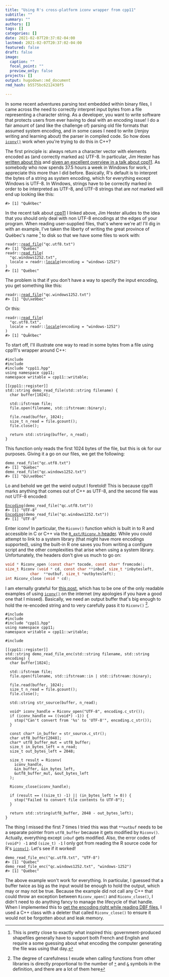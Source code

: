 ```yaml
---
title: "Using R's cross-platform iconv wrapper from cpp11"
subtitle: ""
summary: ""
authors: []
tags: []
categories: []
date: 2021-02-07T20:37:02-04:00
lastmod: 2021-02-07T20:37:02-04:00
featured: false
draft: false
image:
  caption: ""
  focal_point: ""
  preview_only: false
projects: []
output: hugodown::md_document
rmd_hash: b5575bc6212438f5

---
```


<div class="highlight">

</div>

In some recent adventures parsing text embedded within binary files, I came across the need to correctly interpret input bytes from a file representing a character string. As a developer, you want to write software that protects users from ever having to deal with an encoding issue! I do a fair amount of (and like the challenge of) parsing old file formats that assumed system encoding, and in some cases I need to write (/enjoy writing and learning about) the parser in compiled code. So how does [`iconv()`](https://rdrr.io/r/base/iconv.html) work when you're trying to do this in C++?

The first principle is: always return a character vector with elements encoded as (and correctly marked as) UTF-8. In particular, Jim Hester has [written about this](https://www.jimhester.com/post/2020-08-20-best-os-for-r/#unicode-encodings) and [given an excellent overview in a talk about cpp11](https://www.jimhester.com/talk/2020-satrdays-cpp11/). As somebody who now spends 37.5 hours a week in Windows for work, I appreciate this more than I did before. Basically, R's default is to interpret the bytes of a string as system encoding, which for everything except Windows is UTF-8. In Windows, strings have to be correctly marked in order to be interpreted as UTF-8, and UTF-8 strings that are *not* marked will end up looking like this:

<div class="highlight">

<pre class='chroma'><code class='language-r' data-lang='r'><span class='c'>#&gt; [1] "QuÃ©bec"</span></code></pre>

</div>

In the recent talk about [cpp11](https://cpp11.r-lib.org/) I linked above, Jim Hester alludes to the idea that you should only deal with non UTF-8 encodings at the edges of your program. When reading user-supplied files, that's where we're at! I'll dig in with an example. I've taken the liberty of writing the great province of Québec's name [^1] to disk so that we have some files to work with:

<div class="highlight">

<pre class='chroma'><code class='language-r' data-lang='r'><span class='k'>readr</span>::<span class='nf'><a href='https://readr.tidyverse.org/reference/read_file.html'>read_file</a></span>(<span class='s'>"qc.utf8.txt"</span>)
<span class='c'>#&gt; [1] "Québec"</span>
<span class='k'>readr</span>::<span class='nf'><a href='https://readr.tidyverse.org/reference/read_file.html'>read_file</a></span>(
  <span class='s'>"qc.windows1252.txt"</span>, 
  locale = <span class='k'>readr</span>::<span class='nf'><a href='https://readr.tidyverse.org/reference/locale.html'>locale</a></span>(encoding = <span class='s'>"windows-1252"</span>)
)
<span class='c'>#&gt; [1] "Québec"</span></code></pre>

</div>

The problem is that if you don't have a way to specify the input encoding, you get something like this:

<div class="highlight">

<pre class='chroma'><code class='language-r' data-lang='r'><span class='k'>readr</span>::<span class='nf'><a href='https://readr.tidyverse.org/reference/read_file.html'>read_file</a></span>(<span class='s'>"qc.windows1252.txt"</span>)
<span class='c'>#&gt; [1] "Qu\xe9bec"</span></code></pre>

</div>

Or this:

<div class="highlight">

<pre class='chroma'><code class='language-r' data-lang='r'><span class='k'>readr</span>::<span class='nf'><a href='https://readr.tidyverse.org/reference/read_file.html'>read_file</a></span>(
  <span class='s'>"qc.utf8.txt"</span>, 
  locale = <span class='k'>readr</span>::<span class='nf'><a href='https://readr.tidyverse.org/reference/locale.html'>locale</a></span>(encoding = <span class='s'>"windows-1252"</span>)
)
<span class='c'>#&gt; [1] "QuÃ©bec"</span></code></pre>

</div>

To start off, I'll illustrate one way to read in some bytes from a file using cpp11's wrapper around C++:

<div class="highlight">

<pre class='chroma'><code class='language-r' data-lang='r'>#include <fstream>
#include <memory>
#include "cpp11.hpp"
using namespace cpp11;
namespace writable = cpp11::writable;

[[cpp11::register]]
std::string demo_read_file(std::string filename) {
  char buffer[1024];

  std::ifstream file; 
  file.open(filename, std::ifstream::binary);
  
  file.read(buffer, 1024);
  size_t n_read = file.gcount();
  file.close();
  
  return std::string(buffer, n_read);
}
</code></pre>

</div>

This function only reads the first 1024 bytes of the file, but this is ok for our purposes. Giving it a go on our files, we get the following:

<div class="highlight">

<pre class='chroma'><code class='language-r' data-lang='r'><span class='nf'>demo_read_file</span>(<span class='s'>"qc.utf8.txt"</span>)
<span class='c'>#&gt; [1] "Québec"</span>
<span class='nf'>demo_read_file</span>(<span class='s'>"qc.windows1252.txt"</span>)
<span class='c'>#&gt; [1] "Qu\xe9bec"</span></code></pre>

</div>

Lo and behold we get the weird output I foretold! This is because cpp11 marks anything that comes out of C++ as UTF-8, and the second file was not UTF-8 encoded:

<div class="highlight">

<pre class='chroma'><code class='language-r' data-lang='r'><span class='nf'><a href='https://rdrr.io/r/base/Encoding.html'>Encoding</a></span>(<span class='nf'>demo_read_file</span>(<span class='s'>"qc.utf8.txt"</span>))
<span class='c'>#&gt; [1] "UTF-8"</span>
<span class='nf'><a href='https://rdrr.io/r/base/Encoding.html'>Encoding</a></span>(<span class='nf'>demo_read_file</span>(<span class='s'>"qc.windows1252.txt"</span>))
<span class='c'>#&gt; [1] "UTF-8"</span></code></pre>

</div>

Enter iconv! In particular, the `Riconv()` function which is built in to R and accessible in C or C++ via the [`R_ext/Riconv.h` header](https://github.com/wch/r-source/blob/master/src/include/R_ext/Riconv.h). While you could attempt to link to a system library (that might have more encodings supported), using the built-in R one saves you from writing a configure script and the other complexities that arise when using a system library. Unfortunately, the headers don't give us much to go on:

``` c
void * Riconv_open (const char* tocode, const char* fromcode);
size_t Riconv (void * cd, const char **inbuf, size_t *inbytesleft,
           char  **outbuf, size_t *outbytesleft);
int Riconv_close (void * cd);
```

I am eternally grateful for [this post](https://blog.inventic.eu/2010/11/simple-iconv-libiconv-example/), which has to be one of the only readable examples of using [`iconv()`](https://rdrr.io/r/base/iconv.html) on the internet (my apologies if you have a good one that I missed). Basically, we need an output buffer that's big enough to hold the re-encoded string and to very carefully pass it to `Riconv()` [^2].

<div class="highlight">

<pre class='chroma'><code class='language-r' data-lang='r'>#include <fstream>
#include <memory>
#include "cpp11.hpp"
using namespace cpp11;
namespace writable = cpp11::writable;

#include <R_ext/Riconv.h>

[[cpp11::register]]
std::string demo_read_file_enc(std::string filename, std::string encoding) {
  char buffer[1024];

  std::ifstream file; 
  file.open(filename, std::ifstream::in | std::ifstream::binary);
  
  file.read(buffer, 1024);
  size_t n_read = file.gcount();
  file.close();
  
  std::string str_source(buffer, n_read);
  
  void* iconv_handle = Riconv_open("UTF-8", encoding.c_str());
  if (iconv_handle == ((void*) -1)) {
    stop("Can't convert from '%s' to 'UTF-8'", encoding.c_str());
  }
  
  const char* in_buffer = str_source.c_str();
  char utf8_buffer[2048];
  char* utf8_buffer_mut = utf8_buffer;
  size_t in_bytes_left = n_read;
  size_t out_bytes_left = 2048;
  
  size_t result = Riconv(
    iconv_handle, 
    &in_buffer, &in_bytes_left,
    &utf8_buffer_mut, &out_bytes_left
  );
  
  Riconv_close(iconv_handle);
  
  if (result == ((size_t) -1) || (in_bytes_left != 0)) {
    stop("Failed to convert file contents to UTF-8");
  }
  
  return std::string(utf8_buffer, 2048 - out_bytes_left);
}
</code></pre>

</div>

The thing I missed the first 7 times I tried this was that `**outbuf` needs to be a separate pointer from `utf8_buffer` because it gets modified by `Riconv()`. Actually, everything except `inbuf` gets modified. Also, the error codes of `(void*) -1` and `(size_t) -1` I only got from reading the R source code for R's [`iconv()`](https://rdrr.io/r/base/iconv.html). Let's see if it worked!

<div class="highlight">

<pre class='chroma'><code class='language-r' data-lang='r'><span class='nf'>demo_read_file_enc</span>(<span class='s'>"qc.utf8.txt"</span>, <span class='s'>"UTF-8"</span>)
<span class='c'>#&gt; [1] "Québec"</span>
<span class='nf'>demo_read_file_enc</span>(<span class='s'>"qc.windows1252.txt"</span>, <span class='s'>"windows-1252"</span>)
<span class='c'>#&gt; [1] "Québec"</span></code></pre>

</div>

The above example won't work for everything. In particular, I guessed that a buffer twice as big as the input would be enough to hold the output, which may or may not be true. Because the example did not call any C++ that could throw an exception between `Riconv_open()` and `Riconv_close()`, I didn't need to do anything fancy to manage the lifecycle of that handle. When I implemented this to [get the encoding right while reading DBF files](https://github.com/paleolimbot/shp), I used a C++ class with a deleter that called `Riconv_close()` to ensure it would not be forgotten about and leak memory.

[^1]: This is pretty close to exactly what inspired this: government-produced shapefiles generally have to support both French and English and require a some guessing about what encoding the computer generating the file was using that day.

[^2]: The degree of carefulness I exude when calling functions from other libraries is directly proportional to the number of [`*`](https://rdrr.io/r/base/Arithmetic.html) and [`&`](https://rdrr.io/r/base/Logic.html) symbols in the definition, and there are a lot of them here

